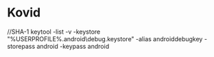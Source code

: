 # Kovid

//SHA-1
keytool -list -v -keystore "%USERPROFILE%\.android\debug.keystore" -alias androiddebugkey -storepass android -keypass android

